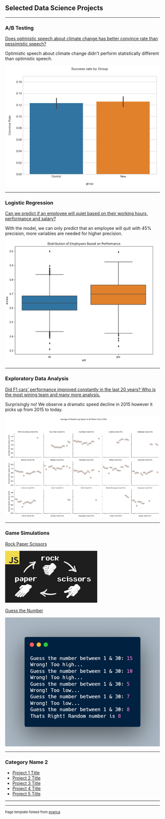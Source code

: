## Selected Data Science Projects

---

### A/B Testing

[Does optimistic speech about climate change has better convince rate than pessimistic speech?](/sample_page)

Optimistic speech about climate change didn't perform statistically different than optimistic speech.

<img src="images/climate.PNG?raw=true"/>

---
### Logistic Regression

[Can we predict if an employee will quiet based on their working hours, performance and salary?](/pdf/sample_presentation.pdf)

With the model, we can only predict that an employee will quit with 45% precision, more variables are needed for higher precision.   

<img src="images/empperformace.PNG?raw=true"/>

---
### Exploratory Data Analysis

[Did F1 cars' performance improved constantly in the last 20 years? Who is the most wining team and many more analysis.](http://example.com/)

Surprisingly no! We observe a dramatic speed decline in 2015 however it picks up from 2015 to today.

<img src="images/f1pic.PNG?raw=true"/>

---
### Game Simulations

[Rock Paper Scissors](http://example.com/)

<img src="images/rockpaperse.png?raw=true"/>

[Guess the Number](http://example.com/)

<img src="images/guessthenumber.jpg?raw=true"/>

---

### Category Name 2

- [Project 1 Title](http://example.com/)
- [Project 2 Title](http://example.com/)
- [Project 3 Title](http://example.com/)
- [Project 4 Title](http://example.com/)
- [Project 5 Title](http://example.com/)

---




---
<p style="font-size:11px">Page template forked from <a href="https://github.com/evanca/quick-portfolio">evanca</a></p>
<!-- Remove above link if you don't want to attibute -->
